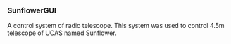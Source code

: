 ### SunflowerGUI

A control system of radio telescope. This system was used to control 4.5m telescope of UCAS named Sunflower.